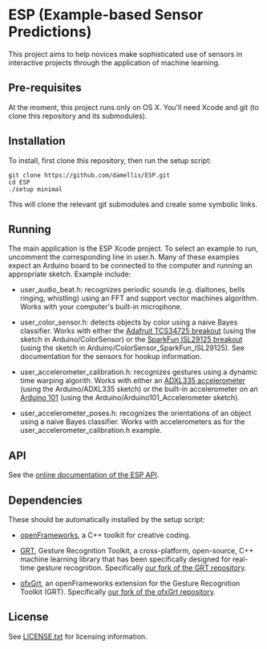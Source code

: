 # ESP (Example-based Sensor Predictions)

This project aims to help novices make sophisticated use of sensors in
interactive projects through the application of machine learning.

## Pre-requisites

At the moment, this project runs only on OS X. You'll need Xcode and
git (to clone this repository and its submodules).

## Installation

To install, first clone this repository, then run the setup script:

```
git clone https://github.com/damellis/ESP.git
cd ESP
./setup minimal
```

This will clone the relevant git submodules and create some symbolic links.

## Running

The main application is the ESP Xcode project. To select an example
to run, uncomment the corresponding line in user.h. Many of these examples
expect an Arduino board to be connected to the computer and running an
appropriate sketch. Example include:

- user_audio_beat.h: recognizes periodic sounds (e.g. dialtones, bells ringing,
  whistling) using an FFT and support vector machines algorithm. Works with
  your computer's built-in microphone.

- user_color_sensor.h: detects objects by color using a naive Bayes classifier.
  Works with either the [Adafruit TCS34725 breakout](https://www.adafruit.com/products/1334)
  (using the sketch in Arduino/ColorSensor) or the [SparkFun ISL29125 breakout](https://www.sparkfun.com/products/12829)
  (using the sketch in Arduino/ColorSensor_SparkFun_ISL29125). See
  documentation for the sensors for hookup information. 
  
- user_accelerometer_calibration.h: recognizes gestures using a dynamic time
  warping algorith. Works with either an [ADXL335 accelerometer](https://www.adafruit.com/products/163)
  (using the Arduino/ADXL335 sketch) or the built-in accelerometer on an
  [Arduino 101](http://www.arduino.cc/en/Main/ArduinoBoard101) (using the
  Arduino/Arduino101_Accelerometer sketch).
  
- user_accelerometer_poses.h: recognizes the orientations of an object using
  a naive Bayes classifier. Works with accelerometers as for the
  user_accelerometer_calibration.h example.
  
## API

See the [online documentation of the ESP API](http://damellis.github.io/ESP/).

## Dependencies

These should be automatically installed by the setup script:

- [openFrameworks](http://openframeworks.cc/), a C++ toolkit for creative
  coding.

- [GRT](http://www.nickgillian.com/software/grt), Gesture Recognition Toolkit,
  a cross-platform, open-source, C++ machine learning library that has been
  specifically designed for real-time gesture recognition. Specifically
  [our fork of the GRT repository](https://github.com/damellis/grt).

- [ofxGrt](https://github.com/nickgillian/ofxGrt), an openFrameworks extension
  for the Gesture Recognition Toolkit (GRT). Specifically
  [our fork of the ofxGrt repository](https://github.com/nebgnahz/ofxGrt/tree/snapshot-for-sensors).

## License

See [LICENSE.txt](LICENSE.txt) for licensing information.
